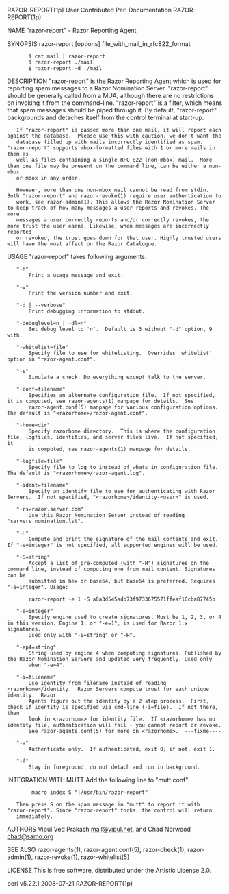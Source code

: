 RAZOR-REPORT(1p)                                        User Contributed Perl Documentation                                       RAZOR-REPORT(1p)

NAME
       "razor-report" - Razor Reporting Agent

SYNOPSIS
           razor-report [options]  file_with_mail_in_rfc822_format

           $ cat mail | razor-report
           $ razor-report ./mail
           $ razor-report -d ./mail

DESCRIPTION
       "razor-report" is the Razor Reporting Agent which is used for reporting spam messages to a Razor Nomination Server. "razor-report" should
       be generally called from a MUA, although there are no restrictions on invoking it from the command-line. "razor-report" is a filter, which
       means that spam messages should be piped through it. By default, "razor-report" backgrounds and detaches itself from the control terminal
       at start-up.

       If "razor-report" is passed more than one mail, it will report each against the database.  Please use this with caution, we don't want the
       database filled up with mails incorrectly identified as spam.  "razor-report" supports mbox-formatted files with 1 or more mails in them as
       well as files containing a single RFC 822 (non-mbox) mail.  More than one file may be present on the command line, can be either a non-mbox
       or mbox in any order.

       However, more than one non-mbox mail cannot be read from stdin.  Both "razor-report" and razor-revoke(1) require user authentication to
       work, see razor-admin(1). This allows the Razor Nomination Server to keep track of how many messages a user reports and revokes. The more
       messages a user correctly reports and/or correctly revokes, the more trust the user earns. Likewise, when messages are incorrectly reported
       or revoked, the trust goes down for that user. Highly trusted users will have the most affect on the Razor Catalogue.

USAGE
       "razor-report" takes following arguments:

       "-h"
           Print a usage message and exit.

       "-v"
           Print the version number and exit.

       "-d | --verbose"
           Print debugging information to stdout.

       "-debuglevel=n | -dl=n"
           Set debug level to 'n'.  Default is 3 without "-d" option, 9 with.

       "-whitelist=file"
           Specify file to use for whitelisting.  Overrides 'whitelist' option in "razor-agent.conf".

       "-s"
           Simulate a check. Do everything except talk to the server.

       "-conf=filename"
           Specifies an alternate configuration file.  If not specified, it is computed, see razor-agents(1) manpage for details.  See
           razor-agent.conf(5) manpage for various configuration options.  The default is "<razorhome>/razor-agent.conf".

       "-home=dir"
           Specify razorhome directory.  This is where the configuration file, logfiles, identities, and server files live.  If not specified, it
           is computed, see razor-agents(1) manpage for details.

       "-logfile=file"
           Specify file to log to instead of whats in configuration file.  The default is "<razorhome>/razor-agent.log".

       "-ident=filename"
           Specify an identify file to use for authenticating with Razor Servers.  If not specified, "<razorhome>/identity-<user>" is used.

       "-rs=razor.server.com"
           Use this Razor Nomination Server instead of reading "servers.nomination.lst".

       "-H"
           Compute and print the signature of the mail contents and exit. If "-e=integer" is not specified, all supported engines will be used.

       "-S=string"
           Accept a list of pre-computed (with "-H") signatures on the command line, instead of computing one from mail content. Signatures can be
           submitted in hex or base64, but base64 is preferred. Requires "-e=integer". Usage:

           razor-report -e 1 -S a8a3d545adb73f9733675571ffeaf10cba87745b

       "-e=integer"
           Specify engine used to create signatures. Must be 1, 2, 3, or 4 in this version. Engine 1, or "-e=1", is used for Razor 1.x signatures.
           Used only with "-S=string" or "-H".

       "-ep4=string"
           String used by engine 4 when computing signatures. Published by the Razor Nomination Servers and updated very frequently. Used only
           when "-e=4".

       "-i=filename"
           Use identity from filename instead of reading <razorhome>/identity.  Razor Servers compute trust for each unique identity.  Razor
           Agents figure out the identity by a 2 step process.  First, check if identity is specified via cmd-line (-i=file).  If not there, then
           look in <razorhome> for identity file.  If <razorhome> has no identity file, authentication will fail - you cannot report or revoke.
           See razor-agents.conf(5) for more on <razorhome>.  ---fixme----

       "-a"
           Authenticate only.  If authenticated, exit 0; if not, exit 1.

       "-f"
           Stay in foreground, do not detach and run in background.

INTEGRATION WITH MUTT
       Add the following line to "mutt.conf"

            macro index S "|/usr/bin/razor-report"

       Then press S on the spam message in "mutt" to report it with "razor-report". Since "razor-report" forks, the control will return
       immediately.

AUTHORS
       Vipul Ved Prakash <mail@vipul.net>, and Chad Norwood <chad@samo.org>

SEE ALSO
       razor-agents(1), razor-agent.conf(5), razor-check(1), razor-admin(1), razor-revoke(1), razor-whitelist(5)

LICENSE
       This is free software, distributed under the Artistic License 2.0.

perl v5.22.1                                                        2008-07-21                                                    RAZOR-REPORT(1p)
